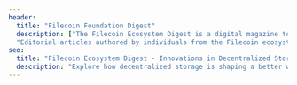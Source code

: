 ```yaml
---
header:
  title: "Filecoin Foundation Digest"
  description: ["The Filecoin Ecosystem Digest is a digital magazine to showcase innovation unfolding across the ecosystem, published by Filecoin Foundation.",
  "Editorial articles authored by individuals from the Filecoin ecosystem will dive into the challenges of our current internet infrastructure, explore experiences and learnings within the community, and share visions for how decentralization and decentralized storage are creating the foundation for a better web."]
seo:
  title: "Filecoin Ecosystem Digest - Innovations in Decentralized Storage"
  description: "Explore how decentralized storage is shaping a better web through expert articles and community insights in our Filecoin Ecosystem Digest"
---
```

